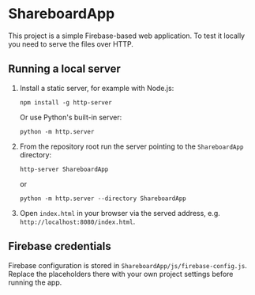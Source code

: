 # ShareboardApp

This project is a simple Firebase-based web application. To test it locally you need to serve the files over HTTP.

## Running a local server

1. Install a static server, for example with Node.js:

   ```
   npm install -g http-server
   ```

   Or use Python's built-in server:

   ```
   python -m http.server
   ```

2. From the repository root run the server pointing to the `ShareboardApp` directory:

   ```
   http-server ShareboardApp
   ```

   or

   ```
   python -m http.server --directory ShareboardApp
   ```

3. Open `index.html` in your browser via the served address, e.g. `http://localhost:8080/index.html`.

## Firebase credentials

Firebase configuration is stored in `ShareboardApp/js/firebase-config.js`. Replace the placeholders there with your own project settings before running the app.
